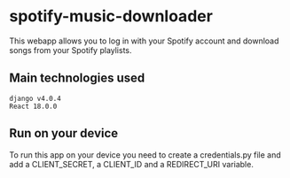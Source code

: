 # spotify-music-downloader
This webapp allows you to log in with your Spotify account and download songs from your Spotify playlists.

## Main technologies used
    django v4.0.4
    React 18.0.0

## Run on your device
 To run this app on your device you need to create a credentials.py file and add a CLIENT_SECRET, a CLIENT_ID and a REDIRECT_URI variable.